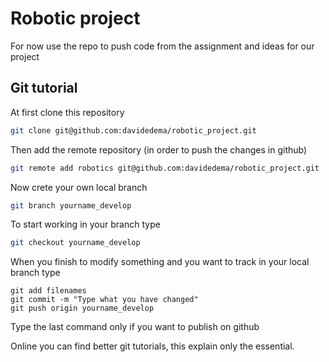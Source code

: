 # Robotic project
For now use the repo to push code from the assignment and ideas for our project

## Git tutorial
At first clone this repository 
```BASH
git clone git@github.com:davidedema/robotic_project.git
```
Then add the remote repository (in order to push the changes in github)
```BASH
git remote add robotics git@github.com:davidedema/robotic_project.git
```
Now crete your own local branch
```BASH
git branch yourname_develop
```
To start working in your branch type
```BASH
git checkout yourname_develop
```
When you finish to modify something and you want to track in your local branch type
```
git add filenames
git commit -m "Type what you have changed"
git push origin yourname_develop
```
Type the last command only if you want to publish on github

Online you can find better git tutorials, this explain only the essential.